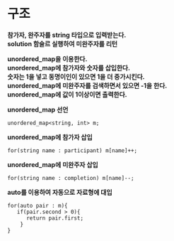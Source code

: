 # 구조   
   
**참가자, 완주자를 string 타입으로 입력받는다.**   
**solution 함술르 실행하여 미완주자를 리턴**   
   
**unordered_map을 이용한다.**   
**unordered_map에 참가자와 숫자를 삽입한다.**   
**숫자는 1을 넣고 동명이인이 있으면 1을 더 증가시킨다.**   
**unordered_map에 미완주자를 검색하면서 있으면 -1을 한다.**   
**unordered_map에 값이 1이상이면 출력한다.**   
   
**unordered_map 선언**   
```   
unordered_map<string, int> m;
```   
   
**unordered_map에 참가자 삽입**   
```   
for(string name : participant) m[name]++;
```   
   
**unordered_map에 미완주자 삽입**   
```   
for(string name : completion) m[name]--;
```   
   
**auto를 이용하여 자동으로 자료형에 대입**   
```   
for(auto pair : m){
   if(pair.second > 0){
      return pair.first;
    }
}
```   
